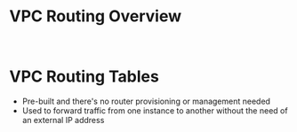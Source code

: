 # VPC Routing Overview

<br>

# VPC Routing Tables

* Pre-built and there's no router provisioning or management needed
* Used to forward traffic from one instance to another without the need of an external IP address